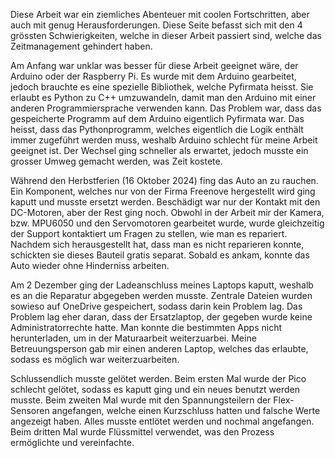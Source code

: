 Diese Arbeit war ein ziemliches Abenteuer mit coolen Fortschritten, aber auch mit genug Herausforderungen. Diese Seite befasst sich mit den 4 grössten Schwierigkeiten, welche in dieser Arbeit passiert sind, welche das Zeitmanagement gehindert haben.

Am Anfang war unklar was besser für diese Arbeit geeignet wäre, der Arduino oder der Raspberry Pi. Es wurde mit dem Arduino gearbeitet, jedoch brauchte es eine spezielle Bibliothek, welche Pyfirmata heisst. Sie erlaubt es Python zu C++ umzuwandeln, damit man den Arduino mit einer anderen Programmiersprache verwenden kann. Das Problem war, dass das  gespeicherte Programm auf dem Arduino eigentlich Pyfirmata war. Das heisst, dass das Pythonprogramm, welches eigentlich die Logik enthält immer zugeführt werden muss, weshalb Arduino schlecht für meine Arbeit geeignet ist. Der Wechsel ging schneller als erwartet, jedoch musste ein grosser Umweg gemacht werden, was Zeit kostete.

Während den Herbstferien (16 Oktober 2024) fing das Auto an zu rauchen. Ein Komponent, welches nur von der Firma Freenove hergestellt wird ging kaputt und musste ersetzt werden. Beschädigt war nur der Kontakt mit den DC-Motoren, aber der Rest ging noch. Obwohl in der Arbeit mir der Kamera, bzw. MPU6050 und den Servomotoren gearbeitet wurde, wurde gleichzeitig der Support kontaktiert um Fragen zu stellen, wie man es repariert. Nachdem sich herausgestellt hat, dass man es nicht reparieren konnte, schickten sie dieses Bauteil gratis separat. Sobald es ankam, konnte das Auto wieder ohne Hinderniss arbeiten.

Am 2 Dezember ging der Ladeanschluss meines Laptops kaputt, weshalb es an die Reparatur abgegeben werden musste. Zentrale Dateien wurden sowieso auf OneDrive gespeichert, sodass darin kein Problem lag. Das Problem lag eher daran, dass der Ersatzlaptop, der gegeben wurde keine Administratorrechte hatte. Man konnte die bestimmten Apps nicht herunterladen, um in der Maturaarbeit weiterzuarbei. Meine  Betreuungsperson gab mir einen anderen Laptop, welches das erlaubte, sodass es möglich war weiterzuarbeiten.

Schlussendlich musste gelötet werden. Beim ersten Mal wurde der Pico schlecht gelötet, sodass es kaputt ging und ein neues benutzt werden musste. Beim zweiten Mal wurde mit den Spannungsteilern der Flex-Sensoren angefangen, welche einen Kurzschluss hatten und falsche Werte angezeigt haben. Alles musste entlötet werden und nochmal angefangen. Beim dritten Mal wurde Flüssmittel verwendet, was den Prozess ermöglichte und vereinfachte.
